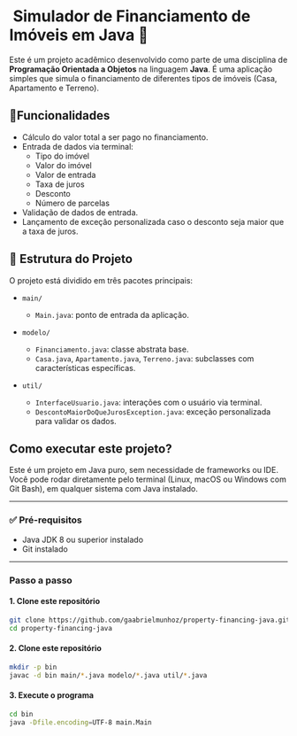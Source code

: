 #  Simulador de Financiamento de Imóveis em Java 🏡

Este é um projeto acadêmico desenvolvido como parte de uma disciplina de **Programação Orientada a Objetos** na linguagem **Java**.
É uma aplicação simples que simula o financiamento de diferentes tipos de imóveis (Casa, Apartamento e Terreno).

## 🧠Funcionalidades

- Cálculo do valor total a ser pago no financiamento.
- Entrada de dados via terminal:
  - Tipo do imóvel
  - Valor do imóvel
  - Valor de entrada
  - Taxa de juros
  - Desconto
  - Número de parcelas
- Validação de dados de entrada.
- Lançamento de exceção personalizada caso o desconto seja maior que a taxa de juros.

## 🧱 Estrutura do Projeto
O projeto está dividido em três pacotes principais:

- `main/`
  - `Main.java`: ponto de entrada da aplicação.
  
- `modelo/`
  - `Financiamento.java`: classe abstrata base.
  - `Casa.java`, `Apartamento.java`, `Terreno.java`: subclasses com características específicas.

- `util/`
  - `InterfaceUsuario.java`: interações com o usuário via terminal.
  - `DescontoMaiorDoQueJurosException.java`: exceção personalizada para validar os dados.
 

## Como executar este projeto?

Este é um projeto em Java puro, sem necessidade de frameworks ou IDE.  
Você pode rodar diretamente pelo terminal (Linux, macOS ou Windows com Git Bash), em qualquer sistema com Java instalado.

---

### ✅ Pré-requisitos

- Java JDK 8 ou superior instalado
- Git instalado

---

### Passo a passo

#### 1. Clone este repositório

```bash
git clone https://github.com/gaabrielmunhoz/property-financing-java.git
cd property-financing-java
```
#### 2. Clone este repositório

```bash
mkdir -p bin
javac -d bin main/*.java modelo/*.java util/*.java
```
#### 3. Execute o programa

```bash
cd bin
java -Dfile.encoding=UTF-8 main.Main
```
